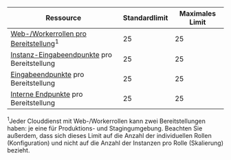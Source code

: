 Ressource|Standardlimit|Maximales Limit
---|---|---
[Web-/Workerrollen pro Bereitstellung](../articles/cloud-services/fundamentals-application-models.md#tellmecs)<sup>1</sup>|25|25
[Instanz-Eingabeendpunkte](http://msdn.microsoft.com/library/gg557552.aspx#InstanceInputEndpoint) pro Bereitstellung|25|25
[Eingabeendpunkte](http://msdn.microsoft.com/library/gg557552.aspx#InputEndpoint) pro Bereitstellung|25|25
[Interne Endpunkte](http://msdn.microsoft.com/library/gg557552.aspx#InternalEndpoint) pro Bereitstellung|25|25

<sup>1</sup>Jeder Clouddienst mit Web-/Workerrollen kann zwei Bereitstellungen haben: je eine für Produktions- und Stagingumgebung. Beachten Sie außerdem, dass sich dieses Limit auf die Anzahl der individuellen Rollen (Konfiguration) und nicht auf die Anzahl der Instanzen pro Rolle (Skalierung) bezieht.

<!---HONumber=AcomDC_0211_2016-->